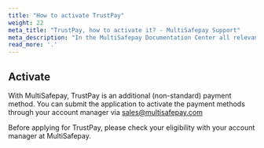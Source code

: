 ```yaml
---
title: "How to activate TrustPay"
weight: 22
meta_title: "TrustPay, how to activate it? - MultiSafepay Support"
meta_description: "In the MultiSafepay Documentation Center all relevant information regarding our Plugins and API. As well as Support pages for Payment Method, Tools and General Questions. You can also find the contact details of our Support Team and Integration Team."
read_more: '.'
---
```

## Activate
With MultiSafepay, TrustPay is an additional (non-standard) payment method. You can submit the application to activate the payment methods through your account manager via <sales@multisafepay.com>

Before applying for TrustPay, please check your eligibility with your account manager at MultiSafepay.

